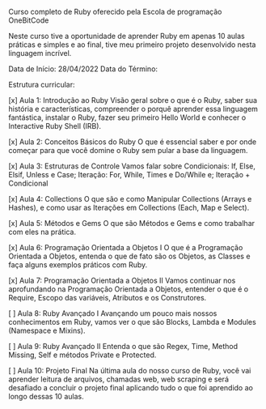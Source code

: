 Curso completo de Ruby oferecido pela Escola de programação OneBitCode

Neste curso tive a oportunidade de aprender Ruby em apenas 10 aulas práticas e simples e ao final, tive meu primeiro projeto desenvolvido nesta linguagem incrível.

Data de Início: 28/04/2022
Data do Término: 

Estrutura curricular:

[x] Aula 1: Introdução ao Ruby
Visão geral sobre o que é o Ruby, saber sua história e características, compreender o porquê aprender essa linguagem fantástica, instalar o Ruby, fazer seu primeiro Hello World e conhecer o Interactive Ruby Shell (IRB).
 

[x] Aula 2: Conceitos Básicos do Ruby
O que é essencial saber e por onde começar para que você domine o Ruby sem pular a base da linguagem.
 

[x] Aula 3: Estruturas de Controle
Vamos falar sobre Condicionais: If, Else, Elsif, Unless e Case; Iteração: For, While, Times e Do/While e; Iteração + Condicional 
 

[x] Aula 4: Collections
O que são e como Manipular Collections (Arrays e Hashes), e como usar as Iterações em Collections (Each, Map e Select).
 

[x] Aula 5: Métodos e Gems
O que são Métodos e Gems e como trabalhar com eles na prática.
 

[x] Aula 6: Programação Orientada a Objetos I
O que é a Programação Orientada a Objetos, entenda o que de fato são os Objetos, as Classes e faça alguns exemplos práticos com Ruby.
 

[x] Aula 7: Programação Orientada a Objetos II
Vamos continuar nos aprofundando na Programação Orientada a Objetos, entender o que é o Require, Escopo das variáveis, Atributos e os Construtores.
 

[ ] Aula 8: Ruby Avançado I
Avançando um pouco mais nossos conhecimentos em Ruby, vamos ver o que são Blocks, Lambda e Modules (Namespace e Mixins).
 

[ ] Aula 9: Ruby Avançado II
Entenda o que são Regex, Time, Method Missing, Self e métodos Private e Protected.
 

[ ] Aula 10: Projeto Final
Na última aula do nosso curso de Ruby, você vai aprender leitura de arquivos, chamadas web, web scraping e será desafiado a concluir o projeto final aplicando tudo o que foi aprendido ao longo dessas 10 aulas.
